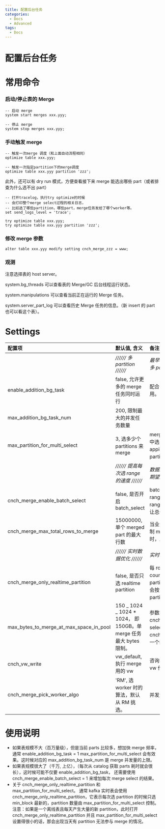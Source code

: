 ```yaml
---
title: 配置后台任务
categories:
  - Docs
  - Advanced
tags:
  - Docs
---
```


# 配置后台任务

# 常用命令

### 启动/停止表的 Merge

```
-- 启动 merge
system start merges xxx.yyy;

-- 停止 merge
system stop merges xxx.yyy;

```

### 手动触发 merge

```
-- 触发一次merge 调度（和上面自动流程相同）
optimize table xxx.yyy;

-- 触发一次指定partition下的merge调度
optimize table xxx.yyy partition 'zzz';

```

此外，还可以有 dry run 模式，方便查看接下来 merge 能选出哪些 part（或者排查为什么选不出 part）

```
-- 打开tracelog，执行try optimize的时候
-- 会打印整个merge select过程的相关日志，
-- 比如选了哪些partition，哪些part，merge任务发给了哪个worker等。
set send_logs_level = 'trace';

try optimize table xxx.yyy;
try optimize table xxx.yyy partition 'zzz';

```

### 修改 merge 参数

```
alter table xxx.yyy modify setting cnch_merge_zzz = www;

```

### 观测

注意选择表的 host server。

system.bg_threads 可以查看表的 Merge/GC 后台线程运行状态。

system.manipulations 可以查看当前正在运行的 Merge 任务。

system.server_part_log 可以查看历史 Merge 任务的信息。（新 insert 的 part 也可以看这个表）。

# Settings

| 配置项                                  | 默认值, 含义                                                         | 备注                                                                                                                                                                                 |
| :-------------------------------------- | :------------------------------------------------------------------- | :----------------------------------------------------------------------------------------------------------------------------------------------------------------------------------- |
|                                         | _////// 多 partition //////_                                         | _最早每次只选一个 partition，并发不够。改多 partition 期望提高并发。_                                                                                                                |
| enable_addition_bg_task                 | false, 允许更多的 merge 任务同时运行                                 | 配合 max_addition_bg_task_num 一起使用。                                                                                                                                             |
| max_addition_bg_task_num                | 200, 限制最大的并发任务数量                                          |                                                                                                                                                                                      |
| max_partition_for_multi_select          | 3, 选多少个 partitions 来 merge                                      | merge 会先选 partitions，再从 partitions 中选 range。如果是多 partition key（比如 appid, date）通常需要将这个值调大，因为 partition 很多。                                           |
|                                         | _////// 提高每次选 range 的速度 //////_                              | _数据量大的时候，每次 select 都非常耗时，期望通过**batch**加速。_                                                                                                                    |
| cnch_merge_enable_batch_select          | false, 是否开启 batch_select                                         | batch_select 会每 round 选一大批 ranges，之后的 round 会直接 submit 这些 range，能让 merge 的触发周期缩短，从而让总任务量真正达到并发上限。                                          |
| cnch_merge_max_total_rows_to_merge      | 15000000, 单个 merged part 的最大行数                                | 当业务很清楚 level0 part 行数以及期望控制 merge 后的整体数量（影响查询时间）时，比较管用。                                                                                           |
|                                         | _////// 实时数据优化 //////_                                         | _实时场景_                                                                                                                                                                           |
| cnch_merge_only_realtime_partition      | false, 是否只选 realtime partition                                   | 每 round 选 partitions 时，会选 N 个 count 多的 partition，N 个 realtime partition。如果 enable 这个 setting，则只会按 realtime 程度（min_block）选 partition。 实时表场景会很有用。 |
| max_bytes_to_merge_at_max_space_in_pool | 150 _ 1024 _ 1024 \* 1024， 即 150GB。单 merge 任务最大 bytes 限制。 | 参数名看起来不够直观，遗留代码问题... cnch 里面这个参数被用在了设置 merge selector 的 max size 上。功能类似 cnch_merge_max_total_rows_to_merge，一个限制行数，一个限制 bytes 数。    |
| cnch_vw_write                           | vw_default, 执行 merge 用的 vw                                       | 咨询 sre 可以知道自己业务应该使用哪个 vw 作为 write vw                                                                                                                               |
| cnch_merge_pick_worker_algo             | 'RM', 选 worker 时的算法，默认从 RM 挑选。                           | 并发量大时需要设置为'**RoundRobin**'                                                                                                                                                 |

# 使用说明

- 如果表规模不大（百万量级），但是当前 parts 比较多，想加快 merge 频率，通常 enable_addition_bg_task = 1 max_partition_for_multi_select 会有效果。这时候对应的 max_addition_bg_task_num 是 merge 并发量的上限。
- 如果表规模很大了（千万, 上亿），（每次从 catalog 获取 parts 耗时就会很长），这时候可能不仅要 enable_addition_bg_task， 还需要使用 cnch_merge_enable_batch_select = 1 来增加每次 merge select 的结果。
- 关于 cnch_merge_only_realtime_partition 和 max_partition_for_multi_select。 通常 kafka 实时表会使用 cnch_merge_only_realtime_partition，它表示每次选 partition 的时候只选 min_block 最新的，partition 数量由 max_partition_for_multi_select 控制。注意：如果是一个离线表且每天产生大量的新 partition，此时打开 cnch_merge_only_realtime_partition 并且 max_partition_for_multi_select 设置得很小的话，那会出现当天有 partition 无法参与 merge 的情况。
